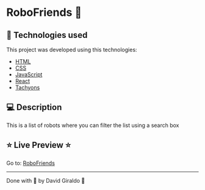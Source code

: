 # RoboFriends :rocket:

## :rocket: Technologies used
This project was developed using this technologies:
- [HTML](https://html.com/)
- [CSS](https://www.w3.org/Style/CSS/Overview.en.html)
- [JavaScript](https://developer.mozilla.org/en-US/docs/Web/JavaScript)
- [React](https://reactjs.org/)
- [Tachyons](https://tachyons.io/)

## :computer: Description

This is a list of robots where you can filter the list using a search box

## :star: Live Preview :star:

Go to: [RoboFriends](https://dagibu301.github.io/RoboFriends/)



---

Done with :purple_heart: by David Giraldo :wave:
